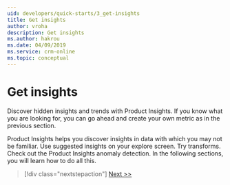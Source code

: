 ```yaml
---
uid: developers/quick-starts/3_get-insights
title: Get insights
author: vroha
description: Get insights
ms.author: hakrou
ms.date: 04/09/2019
ms.service: crm-online
ms.topic: conceptual
---
```

# Get insights

Discover hidden insights and trends with Product Insights. If you know what you are looking for, you can go ahead and create your own metric as in the previous section. 

Product Insights helps you discover insights in data with which you may not be familiar. Use suggested insights on your explore screen. Try transforms. Check out the Product Insights anomaly detection. In the following sections, you will learn how to do all this.

> [!div class="nextstepaction"]
> [Next >>](3_1_use-suggestions.md)



